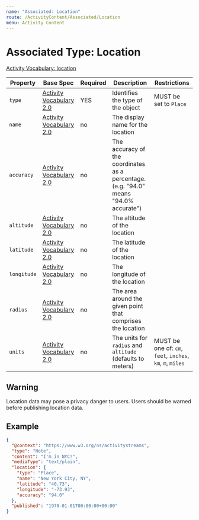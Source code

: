 ```yaml
---
name: "Associated: Location"
route: /ActivityContent/Associated/Location
menu: Activity Content
---
```


# Associated Type: Location

[Activity Vocabulary: location](https://www.w3.org/TR/activitystreams-vocabulary/#dfn-location)

| Property | Base Spec | Required | Description | Restrictions |
| --- | --- | --- | --- | --- |
| `type` | [Activity Vocabulary 2.0](https://www.w3.org/TR/activitystreams-vocabulary/#dfn-type) | YES | Identifies the type of the object | MUST be set to `Place` |
| `name` | [Activity Vocabulary 2.0](https://www.w3.org/TR/activitystreams-vocabulary/#dfn-name) | no | The display name for the location  |  |
| `accuracy` | [Activity Vocabulary 2.0](https://www.w3.org/TR/activitystreams-vocabulary/#dfn-accuracy) | no | The accuracy of the coordinates as a percentage. (e.g. "94.0" means "94.0% accurate") |  |
| `altitude` | [Activity Vocabulary 2.0](https://www.w3.org/TR/activitystreams-vocabulary/#dfn-altitude) | no | The altitude of the location |  |
| `latitude` | [Activity Vocabulary 2.0](https://www.w3.org/TR/activitystreams-vocabulary/#dfn-latitude) | no | The latitude of the location |  |
| `longitude` | [Activity Vocabulary 2.0](https://www.w3.org/TR/activitystreams-vocabulary/#dfn-longitude) | no | The longitude of the location |  |
| `radius` | [Activity Vocabulary 2.0](https://www.w3.org/TR/activitystreams-vocabulary/#dfn-radius) | no | The area around the given point that comprises the location |  |
| `units` | [Activity Vocabulary 2.0](https://www.w3.org/TR/activitystreams-vocabulary/#dfn-units) | no | The units for `radius` and `altitude` (defaults to meters) | MUST be one of: `cm`, `feet`, `inches`, `km`, `m`, `miles` |

## Warning

Location data may pose a privacy danger to users.
Users should be warned before publishing location data.

## Example

```json
{
  "@context": "https://www.w3.org/ns/activitystreams",
  "type": "Note",
  "content": "I'm in NYC!",
  "mediaType": "text/plain",
  "location": {
    "type": "Place",
    "name": "New York City, NY",
    "latitude": "40.73",
    "longitude": "-73.93",
    "accuracy": "94.0"
  },
  "published": "1970-01-01T00:00:00+00:00"
}
```
